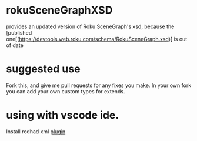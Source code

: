 # rokuSceneGraphXSD
provides an updated version of Roku SceneGraph's xsd, because the [published one[(https://devtools.web.roku.com/schema/RokuSceneGraph.xsd)] is out of date

# suggested use
Fork this, and give me pull requests for any fixes you make. In your own fork you can add your own custom types for extends.

# using with vscode ide.
Install redhad xml [plugin](https://developers.redhat.com/blog/2018/12/04/xml-language-server-vscode-extension/)
